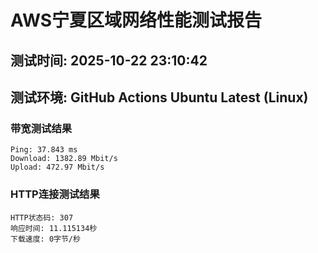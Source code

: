 # AWS宁夏区域网络性能测试报告
## 测试时间: 2025-10-22 23:10:42
## 测试环境: GitHub Actions Ubuntu Latest (Linux)

### 带宽测试结果
```
Ping: 37.843 ms
Download: 1382.89 Mbit/s
Upload: 472.97 Mbit/s
```

### HTTP连接测试结果
```
HTTP状态码: 307
响应时间: 11.115134秒
下载速度: 0字节/秒
```

